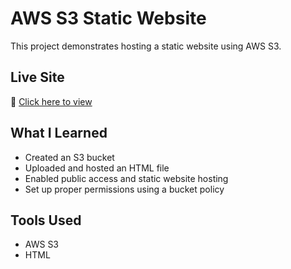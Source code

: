 # AWS S3 Static Website

This project demonstrates hosting a static website using AWS S3.

## Live Site
🔗 [Click here to view](http://devi-s3-static-website.s3-website.ap-south-1.amazonaws.com)

## What I Learned
- Created an S3 bucket
- Uploaded and hosted an HTML file
- Enabled public access and static website hosting
- Set up proper permissions using a bucket policy

## Tools Used
- AWS S3
- HTML
